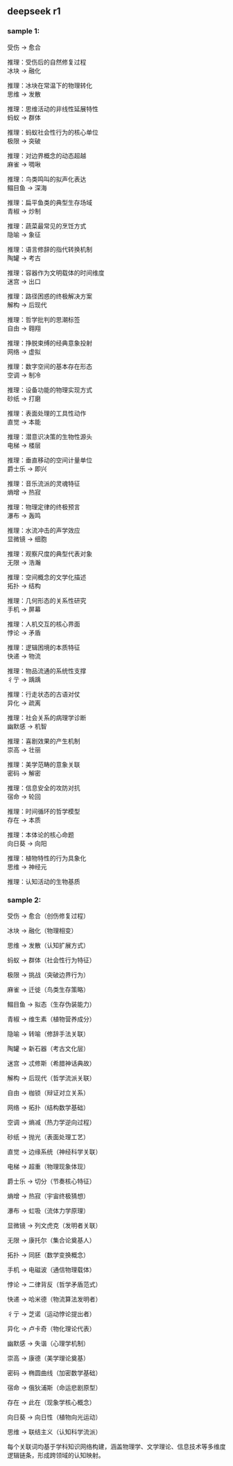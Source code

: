 ## deepseek r1

### sample 1:

受伤 → 愈合  

推理：受伤后的自然修复过程  
冰块 → 融化  

推理：冰块在常温下的物理转化  
思维 → 发散  

推理：思维活动的非线性延展特性  
蚂蚁 → 群体  

推理：蚂蚁社会性行为的核心单位  
极限 → 突破  

推理：对边界概念的动态超越  
麻雀 → 啁啾  

推理：鸟类鸣叫的拟声化表达  
鳎目鱼 → 深海  

推理：扁平鱼类的典型生存场域  
青椒 → 炒制  

推理：蔬菜最常见的烹饪方式  
隐喻 → 象征  

推理：语言修辞的指代转换机制  
陶罐 → 考古  

推理：容器作为文明载体的时间维度  
迷宫 → 出口  

推理：路径困惑的终极解决方案  
解构 → 后现代  

推理：哲学批判的思潮标签  
自由 → 翱翔  

推理：挣脱束缚的经典意象投射  
网络 → 虚拟  

推理：数字空间的基本存在形态  
空调 → 制冷  

推理：设备功能的物理实现方式  
砂纸 → 打磨  

推理：表面处理的工具性动作  
直觉 → 本能  

推理：潜意识决策的生物性源头  
电梯 → 楼层  

推理：垂直移动的空间计量单位  
爵士乐 → 即兴  

推理：音乐流派的灵魂特征  
熵增 → 热寂  

推理：物理定律的终极预言  
瀑布 → 轰鸣  

推理：水流冲击的声学效应  
显微镜 → 细胞  

推理：观察尺度的典型代表对象  
无限 → 浩瀚  

推理：空间概念的文学化描述  
拓扑 → 结构  

推理：几何形态的关系性研究  
手机 → 屏幕  

推理：人机交互的核心界面  
悖论 → 矛盾  

推理：逻辑困境的本质特征  
快递 → 物流  

推理：物品流通的系统性支撑  
彳亍 → 踽踽  

推理：行走状态的古语对仗  
异化 → 疏离  

推理：社会关系的病理学诊断  
幽默感 → 机智  

推理：喜剧效果的产生机制  
崇高 → 壮丽  

推理：美学范畴的意象关联  
密码 → 解密  

推理：信息安全的攻防对抗  
宿命 → 轮回  

推理：时间循环的哲学模型  
存在 → 本质  

推理：本体论的核心命题  
向日葵 → 向阳  

推理：植物特性的行为具象化  
思维 → 神经元  

推理：认知活动的生物基质

### sample 2:

受伤 → 愈合（创伤修复过程）

冰块 → 融化（物理相变）

思维 → 发散（认知扩展方式）

蚂蚁 → 群体（社会性行为特征）

极限 → 挑战（突破边界行为）

麻雀 → 迁徙（鸟类生存策略）

鳎目鱼 → 拟态（生存伪装能力）

青椒 → 维生素（植物营养成分）

隐喻 → 转喻（修辞手法关联）

陶罐 → 新石器（考古文化层）

迷宫 → 忒修斯（希腊神话典故）

解构 → 后现代（哲学流派关联）

自由 → 枷锁（辩证对立关系）

网络 → 拓扑（结构数学基础）

空调 → 熵减（热力学逆向过程）

砂纸 → 抛光（表面处理工艺）

直觉 → 边缘系统（神经科学关联）

电梯 → 超重（物理现象体现）

爵士乐 → 切分（节奏核心特征）

熵增 → 热寂（宇宙终极猜想）

瀑布 → 虹吸（流体力学原理）

显微镜 → 列文虎克（发明者关联）

无限 → 康托尔（集合论奠基人）

拓扑 → 同胚（数学变换概念）

手机 → 电磁波（通信物理载体）

悖论 → 二律背反（哲学矛盾范式）

快递 → 哈米德（物流算法发明者）

彳亍 → 芝诺（运动悖论提出者）

异化 → 卢卡奇（物化理论代表）

幽默感 → 失谐（心理学机制）

崇高 → 康德（美学理论奠基）

密码 → 椭圆曲线（加密数学基础）

宿命 → 俄狄浦斯（命运悲剧原型）

存在 → 此在（现象学核心概念）

向日葵 → 向日性（植物向光运动）

思维 → 联结主义（认知科学流派）

每个关联词均基于学科知识网络构建，涵盖物理学、文学理论、信息技术等多维度逻辑链条，形成跨领域的认知映射。
